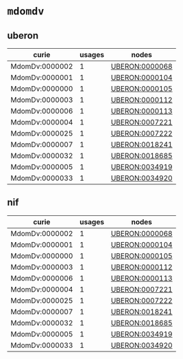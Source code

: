 # `mdomdv`

## uberon

| curie          |   usages | nodes                                                           |
|----------------|----------|-----------------------------------------------------------------|
| MdomDv:0000002 |        1 | [UBERON:0000068](http://purl.obolibrary.org/obo/UBERON_0000068) |
| MdomDv:0000001 |        1 | [UBERON:0000104](http://purl.obolibrary.org/obo/UBERON_0000104) |
| MdomDv:0000000 |        1 | [UBERON:0000105](http://purl.obolibrary.org/obo/UBERON_0000105) |
| MdomDv:0000003 |        1 | [UBERON:0000112](http://purl.obolibrary.org/obo/UBERON_0000112) |
| MdomDv:0000006 |        1 | [UBERON:0000113](http://purl.obolibrary.org/obo/UBERON_0000113) |
| MdomDv:0000004 |        1 | [UBERON:0007221](http://purl.obolibrary.org/obo/UBERON_0007221) |
| MdomDv:0000025 |        1 | [UBERON:0007222](http://purl.obolibrary.org/obo/UBERON_0007222) |
| MdomDv:0000007 |        1 | [UBERON:0018241](http://purl.obolibrary.org/obo/UBERON_0018241) |
| MdomDv:0000032 |        1 | [UBERON:0018685](http://purl.obolibrary.org/obo/UBERON_0018685) |
| MdomDv:0000005 |        1 | [UBERON:0034919](http://purl.obolibrary.org/obo/UBERON_0034919) |
| MdomDv:0000033 |        1 | [UBERON:0034920](http://purl.obolibrary.org/obo/UBERON_0034920) |

## nif

| curie          |   usages | nodes                                                           |
|----------------|----------|-----------------------------------------------------------------|
| MdomDv:0000002 |        1 | [UBERON:0000068](http://purl.obolibrary.org/obo/UBERON_0000068) |
| MdomDv:0000001 |        1 | [UBERON:0000104](http://purl.obolibrary.org/obo/UBERON_0000104) |
| MdomDv:0000000 |        1 | [UBERON:0000105](http://purl.obolibrary.org/obo/UBERON_0000105) |
| MdomDv:0000003 |        1 | [UBERON:0000112](http://purl.obolibrary.org/obo/UBERON_0000112) |
| MdomDv:0000006 |        1 | [UBERON:0000113](http://purl.obolibrary.org/obo/UBERON_0000113) |
| MdomDv:0000004 |        1 | [UBERON:0007221](http://purl.obolibrary.org/obo/UBERON_0007221) |
| MdomDv:0000025 |        1 | [UBERON:0007222](http://purl.obolibrary.org/obo/UBERON_0007222) |
| MdomDv:0000007 |        1 | [UBERON:0018241](http://purl.obolibrary.org/obo/UBERON_0018241) |
| MdomDv:0000032 |        1 | [UBERON:0018685](http://purl.obolibrary.org/obo/UBERON_0018685) |
| MdomDv:0000005 |        1 | [UBERON:0034919](http://purl.obolibrary.org/obo/UBERON_0034919) |
| MdomDv:0000033 |        1 | [UBERON:0034920](http://purl.obolibrary.org/obo/UBERON_0034920) |

